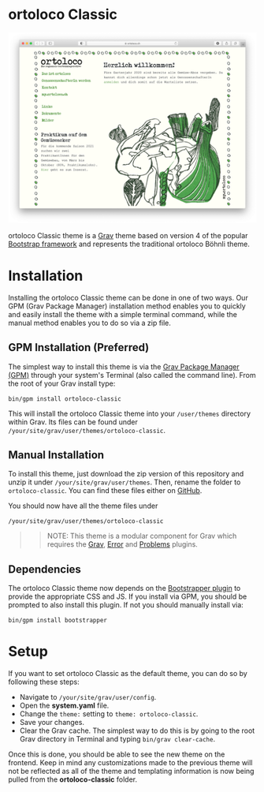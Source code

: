# ortoloco Classic

![Bootstrap](assets/readme1.png)

ortoloco Classic theme is a [Grav](http://github.com/getgrav/grav) theme based on version 4 of the popular [Bootstrap framework](http://getbootstrap.com/) and represents the traditional ortoloco Böhnli theme.

# Installation

Installing the ortoloco Classic theme can be done in one of two ways. Our GPM (Grav Package Manager) installation method enables you to quickly and easily install the theme with a simple terminal command, while the manual method enables you to do so via a zip file.

## GPM Installation (Preferred)

The simplest way to install this theme is via the [Grav Package Manager (GPM)](http://learn.getgrav.org/advanced/grav-gpm) through your system's Terminal (also called the command line).  From the root of your Grav install type:

    bin/gpm install ortoloco-classic

This will install the ortoloco Classic theme into your `/user/themes` directory within Grav. Its files can be found under `/your/site/grav/user/themes/ortoloco-classic`.

## Manual Installation

To install this theme, just download the zip version of this repository and unzip it under `/your/site/grav/user/themes`. Then, rename the folder to `ortoloco-classic`. You can find these files either on [GitHub](https://github.com/ortoloco/grav-theme-ortoloco-classic).

You should now have all the theme files under

    /your/site/grav/user/themes/ortoloco-classic

>> NOTE: This theme is a modular component for Grav which requires the [Grav](http://github.com/getgrav/grav), [Error](https://github.com/getgrav/grav-theme-error) and [Problems](https://github.com/getgrav/grav-plugin-problems) plugins.

## Dependencies

The ortoloco Classic theme now depends on the [Bootstrapper plugin](https://github.com/getgrav/grav-plugin-bootstrapper) to provide the appropriate CSS and JS.  If you install via GPM, you should be prompted to also install this plugin.  If not you should manually install via:

    bin/gpm install bootstrapper

# Setup

If you want to set ortoloco Classic as the default theme, you can do so by following these steps:

* Navigate to `/your/site/grav/user/config`.
* Open the **system.yaml** file.
* Change the `theme:` setting to `theme: ortoloco-classic`.
* Save your changes.
* Clear the Grav cache. The simplest way to do this is by going to the root Grav directory in Terminal and typing `bin/grav clear-cache`.

Once this is done, you should be able to see the new theme on the frontend. Keep in mind any customizations made to the previous theme will not be reflected as all of the theme and templating information is now being pulled from the **ortoloco-classic** folder.